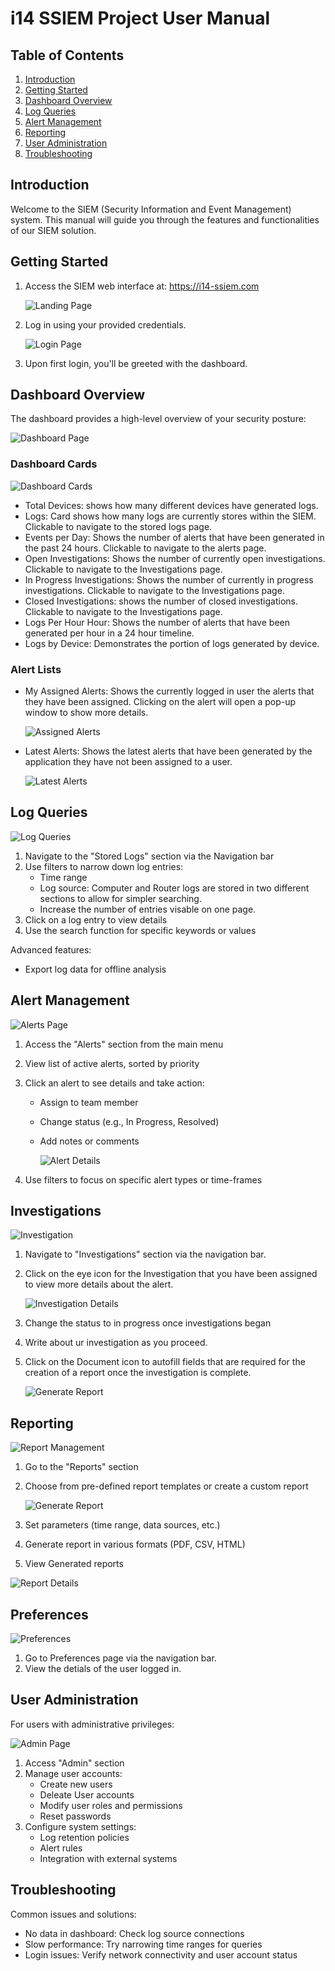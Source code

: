# i14 SSIEM Project User Manual


## Table of Contents

1. [Introduction](#introduction)
2. [Getting Started](#getting-started)
3. [Dashboard Overview](#dashboard-overview)
4. [Log Queries](#log-queries)
5. [Alert Management](#alert-management)
6. [Reporting](#reporting)
7. [User Administration](#user-administration)
8. [Troubleshooting](#troubleshooting)

## Introduction

Welcome to the SIEM (Security Information and Event Management) system. This manual will guide you through the features and functionalities of our SIEM solution.

## Getting Started

1. Access the SIEM web interface at: https://i14-ssiem.com

   ![Landing Page](Images/login1.PNG)

2. Log in using your provided credentials.

   ![Login Page](Images/login2.PNG)

3. Upon first login, you'll be greeted with the dashboard.

## Dashboard Overview

The dashboard provides a high-level overview of your security posture:

![Dashboard Page](Images/dashboard.PNG)

### Dashboard Cards

![Dashboard Cards](Images/boards.PNG)

- Total Devices: shows how many different devices have generated logs.
- Logs: Card shows how many logs are currently stores within the SIEM. Clickable to navigate to the stored logs page.
- Events per Day: Shows the number of alerts that have been generated in the past 24 hours. Clickable to navigate to the alerts page.
- Open Investigations: Shows the number of currently open investigations. Clickable to navigate to the Investigations page.
- In Progress Investigations: Shows the number of currently in progress investigations. Clickable to navigate to the Investigations page.
- Closed Investigations: shows the number of closed investigations. Clickable to navigate to the Investigations page.
- Logs Per Hour Hour: Shows the number of alerts that have been generated per hour in a 24 hour timeline.
- Logs by Device: Demonstrates the portion of logs generated by device.

### Alert Lists

- My Assigned Alerts: Shows the currently logged in user the alerts that they have been assigned. Clicking on the alert will open a pop-up window to show more details.

  ![Assigned Alerts](Images/latestalerts.PNG)

- Latest Alerts: Shows the latest alerts that have been generated by the application they have not been assigned to a user.

  ![Latest Alerts](Images/latestalerts2.PNG)

## Log Queries

![Log Queries](Images/LogQueries.PNG)

1. Navigate to the "Stored Logs" section via the Navigation bar
2. Use filters to narrow down log entries:
   - Time range
   - Log source: Computer and Router logs are stored in two different sections to allow for simpler searching.
   - Increase the number of entries visable on one page.
3. Click on a log entry to view details
4. Use the search function for specific keywords or values

Advanced features:

- Export log data for offline analysis

## Alert Management

![Alerts Page](Images/alerts.PNG)

1. Access the "Alerts" section from the main menu
2. View list of active alerts, sorted by priority
3. Click an alert to see details and take action:
   - Assign to team member
   - Change status (e.g., In Progress, Resolved)
   - Add notes or comments

     ![Alert Details](Images/alert_details.PNG)

4. Use filters to focus on specific alert types or time-frames

## Investigations

![Investigation](Images/investigations.PNG)

1. Navigate to "Investigations" section via the navigation bar.
2. Click on the eye icon for the Investigation that you have been assigned to view more details about the alert.

   ![Investigation Details](Images/investigations_details.PNG)

3. Change the status to in progress once investigations began
4. Write about ur investigation as you proceed.
5. Click on the Document icon to autofill fields that are required for the creation of a report once the investigation is complete.

   ![Generate Report](Images/generate_report_investigations.PNG)

## Reporting

![Report Management](Images/Report.PNG)

1. Go to the "Reports" section
2. Choose from pre-defined report templates or create a custom report

   ![Generate Report](Images/Report_generate.PNG)

3. Set parameters (time range, data sources, etc.)
4. Generate report in various formats (PDF, CSV, HTML)
5. View Generated reports

![Report Details](Images/Report_Details.PNG)

## Preferences

![Preferences](Images/Preferences.PNG)

1. Go to Preferences page via the navigation bar.
2. View the detials of the user logged in.

## User Administration

For users with administrative privileges:

![Admin Page](Images/Addstaff.PNG)

1. Access "Admin" section
2. Manage user accounts:
   - Create new users
   - Deleate User accounts
   - Modify user roles and permissions
   - Reset passwords
3. Configure system settings:
   - Log retention policies
   - Alert rules
   - Integration with external systems

## Troubleshooting

Common issues and solutions:

- No data in dashboard: Check log source connections
- Slow performance: Try narrowing time ranges for queries
- Login issues: Verify network connectivity and user account status
